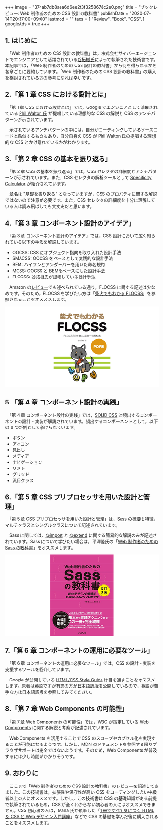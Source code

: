 +++
image = "374ab7db8aea6d6ee2f3f3258678c2e0.png"
title = "ブックレビュー: Web 制作者のための CSS 設計の教科書"
publishDate = "2020-07-14T20:37:00+09:00"
lastmod = ""
tags = [
    "Review",
    "Book",
    "CSS",
]
googleAds = true
+++

## 1. はじめに

　「Web 制作者のための CSS 設計の教科書」は，株式会社サイバーエージェントでエンジニアとして活躍されている[谷拓樹氏](https://twitter.com/hiloki?ref_src=twsrc%5Egoogle%7Ctwcamp%5Eserp%7Ctwgr%5Eauthor)によって執筆された技術書です。本記事では，「Web 制作者のための CSS 設計の教科書」から何を得られるかを各章ごとに要約しています。「Web 制作者のための CSS 設計の教科書」の購入を検討されている方の参考になれば幸いです。

## 2.「第 1 章 CSS における設計とは」

　「第 1 章 CSS における設計とは」では，Google でエンジニアとして活躍されている [Phil Walton 氏](https://twitter.com/philwalton) が提唱している理想的な CSS の解説と CSS のアンチパターンが示されています。

　示されているアンチパターンの中には，自分がコーディングしているソースコードと酷似するものもあり，自分自身の CSS が Phil Walton 氏の提唱する理想的な CSS とかけ離れているかがわかります。

## 3.「第 2 章 CSS の基本を振り返る」

　「第 2 章 CSS の基本を振り返る」では，CSS セレクタの詳細度とアンチパターンが示されています。また，CSS セレクタの解析ツールとして [Specificity Calculator](https://specificity.keegan.st/) が紹介されています。

　章名は "基礎を振り返る" となっていますが，CSS のプロパティに関する解説ではないので注意が必要です。また，CSS セレクタの詳細度を十分に理解している人は読み飛ばしても大丈夫だと思います。

## 4.「第 3 章 コンポーネント設計のアイデア」

　「第 3 章 コンポーネント設計のアイデア」では，CSS 設計において広く知られている以下の手法を解説しています。

* OOCSS: CSS にオブジェクト指向を取り入れた設計手法
* SMACSS: OOCSS をベースとして実践的な設計手法
* BEM: ハイフンとアンダーバーを用いた命名規約
* MCSS: OOCSS と BEMをベースにした設計手法
* FLOCSS: 谷拓樹氏が提唱している設計手法

　Amazon の[レビュー](https://amzn.to/3etAkpA)でも述べられている通り，FLOCSS に関する記述は少なめです。そのため，FLOCSS を学びたい方は「[柴犬でもわかる FLOCSS](https://mamehiko.booth.pm/items/1033385)」を参照されることをオススメします。

![](4fb17f1afa15e11fa4e0512d76cd2fa4.png)

## 5.「第 4 章 コンポーネント設計の実践」

　「第 4 章 コンポーネント設計の実践」では，[SOLID CSS](http://blog.millermedeiros.com/solid-css/) と頻出するコンポーネントの設計・実装が解説されています。頻出するコンポーネントとして，以下の 8 つが例として挙げられています。

* ボタン
* アイコン
* 見出し
* メディア
* ナビゲーション
* リスト
* グリッド
* 汎用クラス

## 6.「第 5 章 CSS プリプロセッサを用いた設計と管理」

　「第 5 章 CSS プリプロセッサを用いた設計と管理」は，[Sass](https://sass-lang.com/) の概要と特徴，マルチクラスとシングルクラスについて記述されています。

　Sass に関しては，[@import](https://sass-lang.com/documentation/at-rules/import) と [@extend](https://sass-lang.com/documentation/at-rules/extend) に関する簡易的な解説のみが記述されています。Sass について学びたい場合は，平澤隆氏の「[Web 制作者のための Sass の教科書](https://amzn.to/2AXP4zr)」をオススメします。

![](9d011bc939ee5aa53b04a340916089d8.png)

## 7.「第 6 章 コンポーネントの運用に必要なツール」

　「第 6 章 コンポーネントの運用に必要なツール」では，CSS の設計・実装を支援するツールを紹介しています。

　Google が公開している [HTML/CSS Style Guide](https://google.github.io/styleguide/htmlcssguide.html) は目を通すことをオススメします。原著は英語ですが有志の方が[日本語訳版](https://qiita.com/Sugima/items/785644372397595644ba)を公開しているので，英語が苦手な方は日本語訳版を参照してみてください。

## 8.「第 7 章 Web Components の可能性」

　「第 7 章 Web Components の可能性」では，W3C が策定している [Web Components](https://developer.mozilla.org/en-US/docs/Web/Web_Components) に関する解説と考察が記述されています。

　Web Components を活用することで CSS のスコープやカプセル化を実現することが可能になるようです。しかし，MDN のドキュメントを参照する限りブラウザサポートは完全ではないようです。そのため，Web Components が普及するには少し時間がかかりそうです。

## 9. おわりに

　ここまで「Web 制作者のための CSS 設計の教科書」のレビューを記述してきました。この技術書は，拡張性や保守性が高い CSS をコーディングしたい中級者以上の人にオススメです。しかし，この技術書は CSS の基礎知識がある前提で執筆されているため，CSS が全くわからない初心者の人にはオススメできません。CSS 初心者の人は，Mana 氏が執筆した「[1 冊ですべて身につく HTML ＆ CSS と Web デザイン入門講座](https://amzn.to/32mSBmp)」などで CSS の基礎を学んだ後に購入されることをオススメします。
